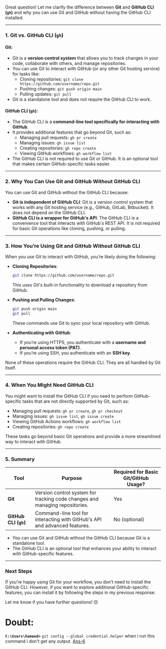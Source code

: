 Great question! Let me clarify the difference between **Git** and **GitHub CLI (`gh`)** and why you can use Git and GitHub without having the GitHub CLI installed.

---

### **1. Git vs. GitHub CLI (`gh`)**

#### **Git**:

- Git is a **version control system** that allows you to track changes in your code, collaborate with others, and manage repositories.
- You can use Git to interact with GitHub (or any other Git hosting service) for tasks like:
  - Cloning repositories: `git clone https://github.com/username/repo.git`
  - Pushing changes: `git push origin main`
  - Pulling updates: `git pull`
- Git is a standalone tool and does not require the GitHub CLI to work.

#### **GitHub CLI (`gh`)**:

- The GitHub CLI is a **command-line tool specifically for interacting with GitHub**.
- It provides additional features that go beyond Git, such as:
  - Managing pull requests: `gh pr create`
  - Managing issues: `gh issue list`
  - Creating repositories: `gh repo create`
  - Viewing GitHub workflows: `gh workflow list`
- The GitHub CLI is not required to use Git or GitHub. It is an optional tool that makes certain GitHub-specific tasks easier.

---

### **2. Why You Can Use Git and GitHub Without GitHub CLI**

You can use Git and GitHub without the GitHub CLI because:

- **Git is independent of GitHub CLI**: Git is a version control system that works with any Git hosting service (e.g., GitHub, GitLab, Bitbucket). It does not depend on the GitHub CLI.
- **GitHub CLI is a wrapper for GitHub's API**: The GitHub CLI is a convenience tool that interacts with GitHub's REST API. It is not required for basic Git operations like cloning, pushing, or pulling.

---

### **3. How You’re Using Git and GitHub Without GitHub CLI**

When you use Git to interact with GitHub, you’re likely doing the following:

- **Cloning Repositories**:

  ```bash
  git clone https://github.com/username/repo.git
  ```

  This uses Git's built-in functionality to download a repository from GitHub.

- **Pushing and Pulling Changes**:

  ```bash
  git push origin main
  git pull
  ```

  These commands use Git to sync your local repository with GitHub.

- **Authenticating with GitHub**:
  - If you’re using HTTPS, you authenticate with a **username and personal access token (PAT)**.
  - If you’re using SSH, you authenticate with an **SSH key**.

None of these operations require the GitHub CLI. They are all handled by Git itself.

---

### **4. When You Might Need GitHub CLI**

You might want to install the GitHub CLI if you need to perform GitHub-specific tasks that are not directly supported by Git, such as:

- Managing pull requests: `gh pr create`, `gh pr checkout`
- Managing issues: `gh issue list`, `gh issue create`
- Viewing GitHub Actions workflows: `gh workflow list`
- Creating repositories: `gh repo create`

These tasks go beyond basic Git operations and provide a more streamlined way to interact with GitHub.

---

### **5. Summary**

| **Tool**              | **Purpose**                                                                 | **Required for Basic Git/GitHub Usage?** |
| --------------------- | --------------------------------------------------------------------------- | ---------------------------------------- |
| **Git**               | Version control system for tracking code changes and managing repositories. | Yes                                      |
| **GitHub CLI (`gh`)** | Command-line tool for interacting with GitHub's API and advanced features.  | No (optional)                            |

- You can use Git and GitHub without the GitHub CLI because Git is a standalone tool.
- The GitHub CLI is an optional tool that enhances your ability to interact with GitHub-specific features.

---

### **Next Steps**

If you’re happy using Git for your workflow, you don’t need to install the GitHub CLI. However, if you want to explore additional GitHub-specific features, you can install it by following the steps in my previous response.

Let me know if you have further questions! 😊

# Doubt:

**`C:\Users\hameed>`** `git config --global credential.helper` when i run this command i don't get any output. [Ans-6](https://github.com/hameed003/git-and-gitHub-notes/blob/main/Git%20And%20GitHub%20Setup%20In%20Linux/solutions/Ans-6.md)

